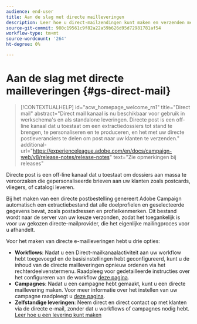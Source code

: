 ```yaml
---
audience: end-user
title: Aan de slag met directe mailleveringen
description: Leer hoe u direct-mailzendingen kunt maken en verzenden met Adobe Campaign Web
source-git-commit: 980c19561c9f82a22a59b626d95d72981781af54
workflow-type: tm+mt
source-wordcount: '264'
ht-degree: 0%

---
```



# Aan de slag met directe mailleveringen {#gs-direct-mail}

>[!CONTEXTUALHELP]
>id="acw_homepage_welcome_rn1"
>title="Direct mail"
>abstract="Direct mail kanaal is nu beschikbaar voor gebruik in werkschema&#39;s en als standalone leveringen. Directe post is een off-line kanaal dat u toestaat om een extractiedossiers tot stand te brengen, te personaliseren en te produceren, en het met uw directe postleveranciers te delen om post naar uw klanten te verzenden."
>additional-url="https://experienceleague.adobe.com/en/docs/campaign-web/v8/release-notes/release-notes" text="Zie opmerkingen bij releases"


Directe post is een off-line kanaal dat u toestaat om dossiers aan massa te veroorzaken die gepersonaliseerde brieven aan uw klanten zoals postcards, vliegers, of catalogi leveren.

Bij het maken van een directe postbestelling genereert Adobe Campaign automatisch een extractiebestand dat alle doelprofielen en geselecteerde gegevens bevat, zoals postadressen en profielkenmerken. Dit bestand wordt naar de server van uw keuze verzonden, zodat het toegankelijk is voor uw gekozen directe-mailprovider, die het eigenlijke mailingproces voor u afhandelt.

Voor het maken van directe e-mailleveringen hebt u drie opties:

* **Workflows**: Nadat u een Direct-mailkanaalactiviteit aan uw workflow hebt toegevoegd en de basisinstellingen hebt geconfigureerd, kunt u de inhoud van de directe mailleveringen opnieuw ordenen via het rechterdeelvenstermenu. Raadpleeg voor gedetailleerde instructies over het configureren van de workflow [deze pagina](../workflows/gs-workflow-creation.md).
* **Campagnes**: Nadat u een campagne hebt gemaakt, kunt u een directe maillevering maken. Voor meer informatie over het instellen van uw campagne raadpleegt u [deze pagina](../campaigns/gs-campaigns.md).
* **Zelfstandige leveringen**: Neem direct en direct contact op met klanten via de directe e-mail, zonder dat u workflows of campagnes nodig hebt. [Leer hoe u een levering kunt maken](../msg/gs-deliveries.md)

<!--
<table style="table-layout:fixed"><tr style="border: 0;">
<td>
<a href="create-push.md">
<img alt="Lead" src="assets/do-not-localize/push_create.jpeg">
</a>
<div><a href="create-push.md"><strong>Create a push delivery</strong>
</div>
<p>
</td>
<td>
<a href="content-push.md">
<img alt="Infrequent" src="assets/do-not-localize/push_design.jpeg">
</a>
<div>
<a href="content-push.md"><strong>Design a push delivery<strong></strong></a>
</div>
<p></td>
<td>
<a href="send-push.md">
<img alt="Validation" src="assets/do-not-localize/push_send.jpeg">
</a>
<div>
<a href="send-push.md"><strong>Send a push delivery</strong></a>
</div>
<p>
</td>
<td>
<a href="send-push.md">
<img alt="Validation" src="assets/do-not-localize/push_report.jpeg">
</a>
<div>
<a href="send-push.md"><strong>Push delivery report</strong></a>
</div>
<p>
</td>
</tr></table>
-->
